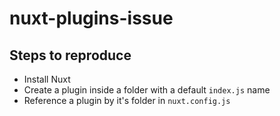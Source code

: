 # nuxt-plugins-issue

## Steps to reproduce
- Install Nuxt
- Create a plugin inside a folder with a default `index.js` name
- Reference a plugin by it's folder in `nuxt.config.js`
